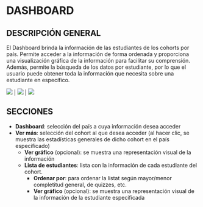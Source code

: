 # DASHBOARD

## DESCRIPCIÓN GENERAL

El Dashboard brinda la información de las estudiantes de los cohorts por país. Permite acceder a la información de forma ordenada y proporciona una visualización gráfica de la información para facilitar su comprensión. Además, permite la búsqueda de los datos por estudiante, por lo que el usuario puede obtener toda la información que necesita sobre una estudiante en específico.


![](https://imagizer.imageshack.com/v2/800x600q90/921/yTQ32h.jpg)  |  ![](https://imagizer.imageshack.com/v2/800x600q90/924/te9NoX.jpg) | ![](https://imagizer.imageshack.com/v2/800x600q90/922/WRSQQw.jpg)

## SECCIONES

+ **Dashboard**: selección del país a cuya información desea acceder
+ **Ver más**: selección del cohort al que desea acceder (al hacer clic, se muestra las estadísticas generales de dicho cohort en el país especificado)
   + **Ver gráfico** (opcional): se muestra una representación visual de la información
   + **Lista de estudiantes**: lista con la información de cada estudiante del cohort.
     + **Ordenar por**: para ordenar la listat según mayor/menor completitud general, de quizzes, etc.
     + **Ver gráfico** (opcional): se muestra una representación visual de la información de la estudiante especificada



          

